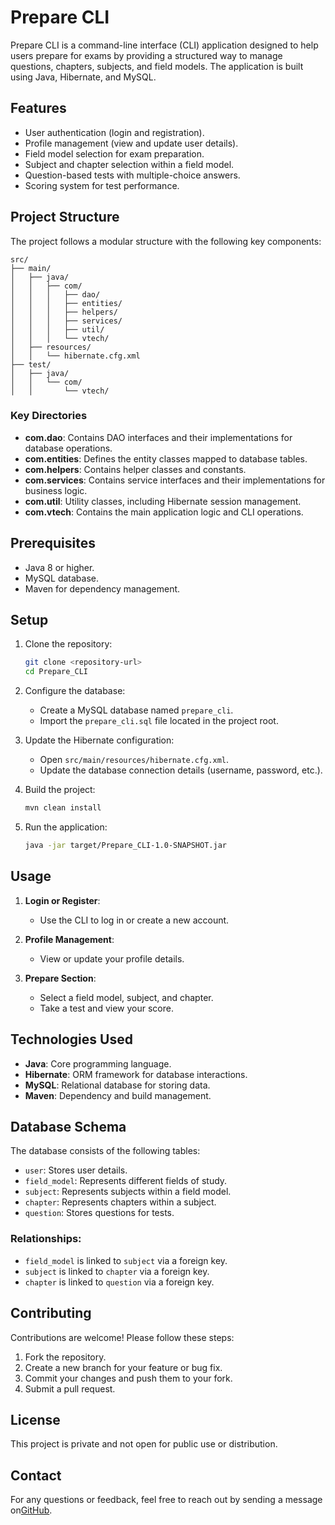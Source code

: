 # Prepare CLI  

Prepare CLI is a command-line interface (CLI) application designed to help users prepare for exams by providing a structured way to manage questions, chapters, subjects, and field models. The application is built using Java, Hibernate, and MySQL.  

## Features  

- User authentication (login and registration).  
- Profile management (view and update user details).  
- Field model selection for exam preparation.  
- Subject and chapter selection within a field model.  
- Question-based tests with multiple-choice answers.  
- Scoring system for test performance.  

## Project Structure  

The project follows a modular structure with the following key components:  

```
src/  
├── main/  
│   ├── java/  
│   │   ├── com/  
│   │   │   ├── dao/  
│   │   │   ├── entities/  
│   │   │   ├── helpers/  
│   │   │   ├── services/  
│   │   │   ├── util/  
│   │   │   └── vtech/  
│   ├── resources/  
│   │   └── hibernate.cfg.xml  
├── test/  
│   ├── java/  
│   │   └── com/  
│   │       └── vtech/  
```  

### Key Directories  

- **com.dao**: Contains DAO interfaces and their implementations for database operations.  
- **com.entities**: Defines the entity classes mapped to database tables.  
- **com.helpers**: Contains helper classes and constants.  
- **com.services**: Contains service interfaces and their implementations for business logic.  
- **com.util**: Utility classes, including Hibernate session management.  
- **com.vtech**: Contains the main application logic and CLI operations.  

## Prerequisites  

- Java 8 or higher.  
- MySQL database.  
- Maven for dependency management.  

## Setup  

1. Clone the repository:  
    ```bash  
    git clone <repository-url>  
    cd Prepare_CLI  
    ```  

2. Configure the database:  
    - Create a MySQL database named `prepare_cli`.  
    - Import the `prepare_cli.sql` file located in the project root.  

3. Update the Hibernate configuration:  
    - Open `src/main/resources/hibernate.cfg.xml`.  
    - Update the database connection details (username, password, etc.).  

4. Build the project:  
    ```bash  
    mvn clean install  
    ```  

5. Run the application:  
    ```bash  
    java -jar target/Prepare_CLI-1.0-SNAPSHOT.jar  
    ```  

## Usage  

1. **Login or Register**:  
    - Use the CLI to log in or create a new account.  

2. **Profile Management**:  
    - View or update your profile details.  

3. **Prepare Section**:  
    - Select a field model, subject, and chapter.  
    - Take a test and view your score.  

## Technologies Used  

- **Java**: Core programming language.  
- **Hibernate**: ORM framework for database interactions.  
- **MySQL**: Relational database for storing data.  
- **Maven**: Dependency and build management.  

## Database Schema  

The database consists of the following tables:  

- `user`: Stores user details.  
- `field_model`: Represents different fields of study.  
- `subject`: Represents subjects within a field model.  
- `chapter`: Represents chapters within a subject.  
- `question`: Stores questions for tests.  

### Relationships:
- `field_model` is linked to `subject` via a foreign key.
- `subject` is linked to `chapter` via a foreign key.
- `chapter` is linked to `question` via a foreign key.

## Contributing  

Contributions are welcome! Please follow these steps:  

1. Fork the repository.  
2. Create a new branch for your feature or bug fix.  
3. Commit your changes and push them to your fork.  
4. Submit a pull request.  

## License  

This project is private and not open for public use or distribution.

## Contact

For any questions or feedback, feel free to reach out by sending a message on[GitHub](https://github.com/TagCoding223).
